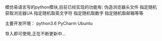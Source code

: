 模仿易语言写的python模块,目前已经实现的功能有:
伪造浏览器头文件
指定随机获取浏览器UA
指定随机取英文字符
指定随机取数字
指定随机取邮箱等等

主要开发环境：
python3.6
PyCharm
Ubuntu


导入即可使用,正在不断更新中...


